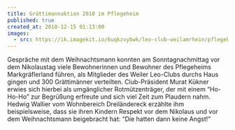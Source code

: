 ```yaml
---
title: Grättimannaktion 2010 im Pflegeheim
published: true
created_at: 2010-12-15 01:13:00
images:
  - src: https://ik.imagekit.io/6uqkzvybwk/leo-club-weilamrhein/pflegeheim/06-01.jpg
---
```


Gespräche mit dem Weihnachtsmann konnten am Sonntagnachmittag vor dem Nikolaustag viele Bewohnerinnen und Bewohner des Pflegeheims Markgräflerland führen, als Mitglieder des Weiler Leo-Clubs durchs Haus gingen und 300 Grättimänner verteilten. Club-Präsident Murat Kükner erwies sich hierbei als umgänglicher Rotmützenträger, der mit einem “Ho-Ho-Ho” zur Begrüßung erfreute und sich viel Zeit zum Plaudern nahm. Hedwig Wallier vom Wohnbereich Dreiländereck erzählte ihm beispielsweise, dass sie ihren Kindern Respekt vor dem Nikolaus und vor dem Weihnachtsmann beigebracht hat: “Die hatten dann keine Angst!”
